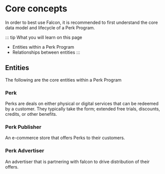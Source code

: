 # Core concepts

In order to best use Falcon, it is recommended to first understand the core data
model and lifecycle of a Perk Program.

::: tip What you will learn on this page
- Entities within a Perk Program
- Relationships between entities
:::

## Entities

The following are the core entities within a Perk Program

### Perk

Perks are deals on either physical or digital services that can be redeemed by a
customer. They typically take the form; extended free trials, discounts,
credits, or other benefits.

### Perk Publisher

An e-commerce store that offers Perks to their customers.

### Perk Advertiser

An advertiser that is partnering with falcon to drive distribution of their offers.
